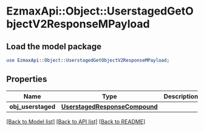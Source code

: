 # EzmaxApi::Object::UserstagedGetObjectV2ResponseMPayload

## Load the model package
```perl
use EzmaxApi::Object::UserstagedGetObjectV2ResponseMPayload;
```

## Properties
Name | Type | Description | Notes
------------ | ------------- | ------------- | -------------
**obj_userstaged** | [**UserstagedResponseCompound**](UserstagedResponseCompound.md) |  | 

[[Back to Model list]](../README.md#documentation-for-models) [[Back to API list]](../README.md#documentation-for-api-endpoints) [[Back to README]](../README.md)


